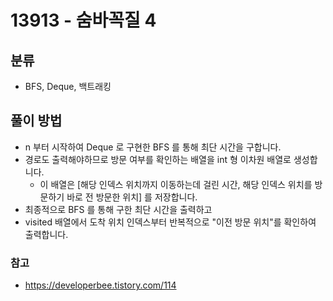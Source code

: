 # 13913 - 숨바꼭질 4

## 분류
- BFS, Deque, 백트래킹

## 풀이 방법
- n 부터 시작하여 Deque 로 구현한 BFS 를 통해 최단 시간을 구합니다.
- 경로도 출력해야하므로 방문 여부를 확인하는 배열을 int 형 이차원 배열로 생성합니다.
	- 이 배열은 [해당 인덱스 위치까지 이동하는데 걸린 시간, 해당 인덱스 위치를 방문하기 바로 전 방문한 위치] 를 저장합니다.
- 최종적으로 BFS 를 통해 구한 최단 시간을 출력하고
- visited 배열에서 도착 위치 인덱스부터 반복적으로 "이전 방문 위치"를 확인하여 출력합니다.

### 참고
- https://developerbee.tistory.com/114
